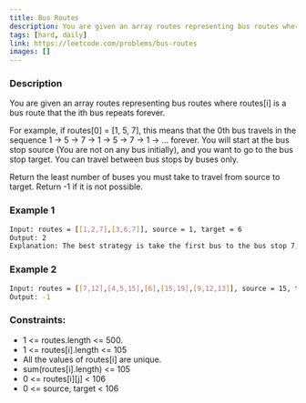```yaml
---
title: Bus Routes
description: You are given an array routes representing bus routes where routes[i] is a bus route that the ith bus repeats forever.
tags: [hard, daily]
link: https://leetcode.com/problems/bus-routes
images: []
---
```


### Description

You are given an array routes representing bus routes where routes[i] is a bus route that the ith bus repeats forever.

For example, if routes[0] = [1, 5, 7], this means that the 0th bus travels in the sequence 1 -> 5 -> 7 -> 1 -> 5 -> 7 -> 1 -> ... forever.
You will start at the bus stop source (You are not on any bus initially), and you want to go to the bus stop target. You can travel between bus stops by buses only.

Return the least number of buses you must take to travel from source to target. Return -1 if it is not possible.

### Example 1

```bash
Input: routes = [[1,2,7],[3,6,7]], source = 1, target = 6
Output: 2
Explanation: The best strategy is take the first bus to the bus stop 7, then take the second bus to the bus stop 6.
```

### Example 2

```bash
Input: routes = [[7,12],[4,5,15],[6],[15,19],[9,12,13]], source = 15, target = 12
Output: -1
```

### Constraints:

- 1 <= routes.length <= 500.
- 1 <= routes[i].length <= 105
- All the values of routes[i] are unique.
- sum(routes[i].length) <= 105
- 0 <= routes[i][j] < 106
- 0 <= source, target < 106